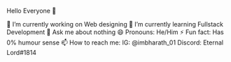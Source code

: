 Hello Everyone 👋

🔭 I’m currently working on Web designing
🌱 I’m currently learning Fullstack Development
💬 Ask me about nothing
😄 Pronouns: He/Him
⚡ Fun fact: Has 0% humour sense
📫 How to reach me: IG: @imbharath_01 Discord: Eternal Lord#1814
